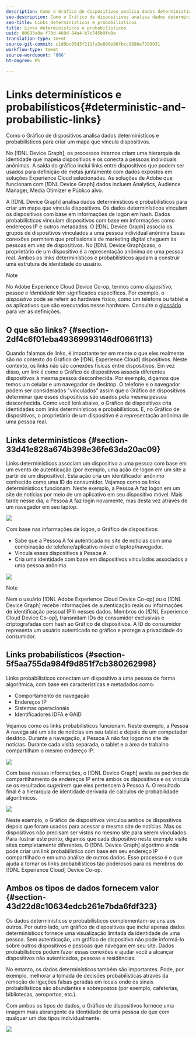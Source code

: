```yaml
---
description: Como o Gráfico de dispositivos analisa dados determinísticos e probabilísticos para criar um mapa que vincula dispositivos.
seo-description: Como o Gráfico de dispositivos analisa dados determinísticos e probabilísticos para criar um mapa que vincula dispositivos.
seo-title: Links determinísticos e probabilísticos
title: Links determinísticos e probabilísticos
uuid: 00693a0a-f73d-460d-84a4-b7c745b9fe0a
translation-type: tm+mt
source-git-commit: c1d0bc05d3f211fa3e899e98fbcc908be7399031
workflow-type: tm+mt
source-wordcount: '866'
ht-degree: 0%

---
```



# Links determinísticos e probabilísticos{#deterministic-and-probabilistic-links}

Como o Gráfico de dispositivos analisa dados determinísticos e probabilísticos para criar um mapa que vincula dispositivos.

No [!DNL Device Graph], os processos internos criam uma hierarquia de identidade que mapeia dispositivos e os conecta a pessoas individuais anônimas. A saída do gráfico inclui links entre dispositivos que podem ser usados para definição de metas juntamente com dados expostos em soluções Experience Cloud selecionadas. As soluções de Adobe que funcionam com [!DNL Device Graph] dados incluem Analytics, Audience Manager, Media Otimizer e Público alvo.

A [!DNL Device Graph] analisa dados determinísticos e probabilísticos para criar um mapa que vincula dispositivos. Os dados determinísticos vinculam os dispositivos com base em informações de logon em hash. Dados probabilísticos vinculam dispositivos com base em informações como endereços IP e outros metadados. O [!DNL Device Graph] associa os grupos de dispositivos vinculados a uma pessoa individual anônima Essas conexões permitem que profissionais de marketing digital cheguem às pessoas em vez de dispositivos. No [!DNL Device Graph]caso, o proprietário de um dispositivo é a representação anônima de uma pessoa real. Ambos os links determinísticos e probabilísticos ajudam a construir uma estrutura de identidade do usuário.

>[!NOTE]
>
>No Adobe Experience Cloud Device Co-op, termos como *dispositivo*, *pessoa* e *identidade* têm significados específicos. Por exemplo, o *dispositivo* pode se referir ao hardware físico, como um telefone ou tablet e os aplicativos que são executados nesse hardware. Consulte o [glossário](../glossary.md#glossgroup-0f47d7fbd76c4759801f565f341a386c) para ver as definições.

## O que são links? {#section-2df4c6f01eba49369993146df0661f13}

Quando falamos de links, é importante ter em mente o que eles realmente são no contexto do Gráfico de [!DNL Experience Cloud] dispositivos. Neste contexto, os links não são conexões físicas entre dispositivos. Em vez disso, um link é como o Gráfico de dispositivos associa diferentes dispositivos à mesma pessoa desconhecida. Por exemplo, digamos que temos um celular e um navegador de desktop. O telefone e o navegador podem ser considerados &quot;vinculados&quot; assim que o Gráfico de dispositivos determinar que esses dispositivos são usados pela mesma pessoa desconhecida. Como você lerá abaixo, o Gráfico de dispositivos cria identidades com links determinísticos e probabilísticos. E, no Gráfico de dispositivos, o proprietário de um dispositivo é a representação anônima de uma pessoa real.

## Links determinísticos {#section-33d41e828a674b398e36fe63da20ac09}

Links determinísticos associam um dispositivo a uma pessoa com base em um evento de autenticação (por exemplo, uma ação de logon em um site a partir de um dispositivo). Esta ação cria um identificador anônimo conhecido como uma ID do consumidor. Vejamos como os links determinísticos funcionam. Neste exemplo, a Pessoa A faz logon em um site de notícias por meio de um aplicativo em seu dispositivo móvel. Mais tarde nesse dia, a Pessoa A faz login novamente, mas desta vez através de um navegador em seu laptop.

![](assets/link1.png)

Com base nas informações de logon, o Gráfico de dispositivos:

* Sabe que a Pessoa A foi autenticada no site de notícias com uma combinação de telefone/aplicativo móvel e laptop/navegador.
* Vincula esses dispositivos à Pessoa A.
* Cria uma identidade com base em dispositivos vinculados associados a uma pessoa anônima.

![](assets/link2.png)

>[!NOTE]
>
>Nem o usuário [!DNL Adobe Experience Cloud Device Co-op] ou o [!DNL Device Graph] recebe informações de autenticação reais ou informações de identificação pessoal (PII) nesses dados. Membros do [!DNL Experience Cloud Device Co-op], transmitam IDs de consumidor exclusivas e criptografadas com hash ao Gráfico de dispositivos. A ID do consumidor representa um usuário autenticado no gráfico e protege a privacidade do consumidor.

## Links probabilísticos {#section-5f5aa755da984f9d851f7cb380262998}

Links probabilísticos conectam um dispositivo a uma pessoa de forma algorítmica, com base em características e metadados como:

* Comportamento de navegação
* Endereços IP
* Sistemas operacionais
* Identificadores IDFA e GAID

Vejamos como os links probabilísticos funcionam. Neste exemplo, a Pessoa A navega até um site de notícias em seu tablet e depois de um computador desktop. Durante a navegação, a Pessoa A não faz logon no site de notícias. Durante cada visita separada, o tablet e a área de trabalho compartilham o mesmo endereço IP.

![](assets/link3.png)

Com base nessas informações, o [!DNL Device Graph] avalia os padrões de compartilhamento de endereços IP entre ambos os dispositivos e os vincula se os resultados sugerirem que eles pertencem à Pessoa A. O resultado final é a hierarquia de identidade derivada de cálculos de probabilidade algorítmicos.

![](assets/link4.png)

Neste exemplo, o Gráfico de dispositivos vinculou ambos os dispositivos depois que foram usados para acessar o mesmo site de notícias. Mas os dispositivos não precisam ser vistos no mesmo site para serem vinculados. Para ilustrar este ponto, digamos que cada dispositivo neste exemplo visite sites completamente diferentes. O [!DNL Device Graph] algoritmo ainda pode criar um link probabilístico com base em seu endereço IP compartilhado e em uma análise de outros dados. Esse processo é o que ajuda a tornar os links probabilísticos tão poderosos para os membros do [!DNL Experience Cloud] Device Co-op.

## Ambos os tipos de dados fornecem valor {#section-43d22d8c10634edcb261e7bda6fdf323}

Os dados determinísticos e probabilísticos complementam-se uns aos outros. Por outro lado, um gráfico de dispositivos que inclui apenas dados determinísticos fornece uma visualização limitada da identidade de uma pessoa. Sem autenticação, um gráfico de dispositivo não pode informá-lo sobre outros dispositivos e pessoas que navegam em seu site. Dados probabilísticos podem fazer essas conexões e ajudar você a alcançar dispositivos não autenticados, pessoas e residências.

No entanto, os dados determinísticos também são importantes. Pode, por exemplo, melhorar a tomada de decisões probabilísticas através da remoção de ligações falsas geradas em locais onde os sinais probabilísticos são abundantes e sobrepostos (por exemplo, cafeterias, bibliotecas, aeroportos, etc.).

Com ambos os tipos de dados, o Gráfico de dispositivos fornece uma imagem mais abrangente da identidade de uma pessoa do que com qualquer um dos tipos individualmente.

![](assets/link5.png)

